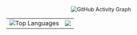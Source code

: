 <div align="center">
   <img src="https://github-readme-activity-graph.vercel.app/graph?username=MohamedVall09&custom_title=Mohamed%20Vall%20GitHub%20Activity%20Graph&hide_border=true&border_radius=true&bg_color=20232a&color=61dafb&line=61dafb&point=61dafb&area_color=61dafb&title_color=61dafb&area=true" alt="GitHub Activity Graph" />
  <br/>
  <table border=0>
    <tr>
      <td>
        <img src="https://github-readme-stats.vercel.app/api/top-langs/?username=MohamedVall09&hide_border=true&hide_progress=false&layout=donut&langs_count=6&theme=react" alt="Top Languages">
      </td>
      <td>
        <img src="https://github-profile-summary-cards.vercel.app/api/cards/profile-details?username=MohamedVall09&theme=react&hide_border=true">
      </td>
    </tr>
  </table>
  
